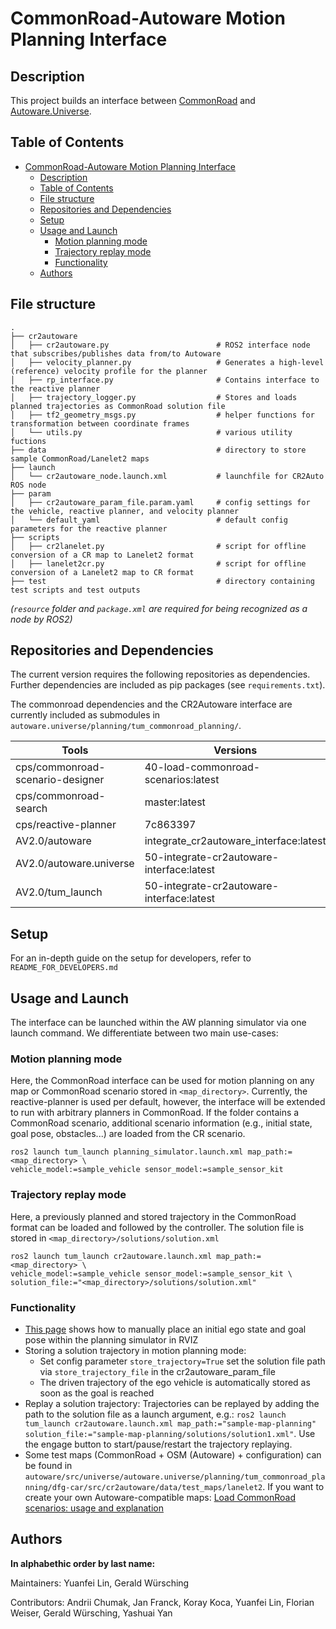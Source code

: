# CommonRoad-Autoware Motion Planning Interface

## Description

This project builds an interface between [CommonRoad](https://commonroad.in.tum.de/) and [Autoware.Universe](https://github.com/autowarefoundation/autoware.universe).

## Table of Contents

- [CommonRoad-Autoware Motion Planning Interface](#commonroad-autoware-motion-planning-interface)
  - [Description](#description)
  - [Table of Contents](#table-of-contents)
  - [File structure](#file-structure)
  - [Repositories and Dependencies](#repositories-and-dependencies)
  - [Setup](#setup)
  - [Usage and Launch](#usage-and-launch)
    - [Motion planning mode](#motion-planning-mode)
    - [Trajectory replay mode](#trajectory-replay-mode)
    - [Functionality](#functionality)
  - [Authors](#authors)

## File structure

```tree
.
├── cr2autoware
│   ├── cr2autoware.py                        # ROS2 interface node that subscribes/publishes data from/to Autoware
│   ├── velocity_planner.py                   # Generates a high-level (reference) velocity profile for the planner
│   ├── rp_interface.py                       # Contains interface to the reactive planner
│   ├── trajectory_logger.py                  # Stores and loads planned trajectories as CommonRoad solution file
│   ├── tf2_geometry_msgs.py                  # helper functions for transformation between coordinate frames
│   └── utils.py                              # various utility fuctions
├── data                                      # directory to store sample CommonRoad/Lanelet2 maps
├── launch
│   └── cr2autoware_node.launch.xml           # launchfile for CR2Auto ROS node
├── param
│   ├── cr2autoware_param_file.param.yaml     # config settings for the vehicle, reactive planner, and velocity planner
│   └── default_yaml                          # default config parameters for the reactive planner
├── scripts
│   ├── cr2lanelet.py                         # script for offline conversion of a CR map to Lanelet2 format
│   ├── lanelet2cr.py                         # script for offline conversion of a Lanelet2 map to CR format
├── test                                      # directory containing test scripts and test outputs
```

_(`resource` folder and `package.xml` are required for being recognized as a node by ROS2)_

## Repositories and Dependencies

The current version requires the following repositories as dependencies. Further dependencies are included as pip packages (see `requirements.txt`).

The commonroad dependencies and the CR2Autoware interface are currently included as submodules in `autoware.universe/planning/tum_commonroad_planning/`.

| Tools                            | Versions                                  |
| -------------------------------- | ----------------------------------------- |
| cps/commonroad-scenario-designer | 40-load-commonroad-scenarios:latest       |
| cps/commonroad-search            | master:latest                             |
| cps/reactive-planner             | 7c863397                                  |
| AV2.0/autoware                   | integrate_cr2autoware_interface:latest    |
| AV2.0/autoware.universe          | 50-integrate-cr2autoware-interface:latest |
| AV2.0/tum_launch                 | 50-integrate-cr2autoware-interface:latest |

## Setup

For an in-depth guide on the setup for developers, refer to `README_FOR_DEVELOPERS.md`

## Usage and Launch

The interface can be launched within the AW planning simulator via one launch command. We differentiate between two main use-cases:

### Motion planning mode

Here, the CommonRoad interface can be used for motion planning on any map or CommonRoad scenario
stored in `<map_directory>`. Currently, the reactive-planner is used per default, however, the interface will be extended to run
with arbitrary planners in CommonRoad.
If the folder contains a CommonRoad scenario, additional scenario information (e.g., initial state, goal pose, obstacles...)
are loaded from the CR scenario.

```shell
ros2 launch tum_launch planning_simulator.launch.xml map_path:=<map_directory> \
vehicle_model:=sample_vehicle sensor_model:=sample_sensor_kit
```

### Trajectory replay mode

Here, a previously planned and stored trajectory in the CommonRoad format can be loaded
and followed by the controller. The solution file is stored in `<map_directory>/solutions/solution.xml`

```shell
ros2 launch tum_launch cr2autoware.launch.xml map_path:=<map_directory> \
vehicle_model:=sample_vehicle sensor_model:=sample_sensor_kit \
solution_file:="<map_directory>/solutions/solution.xml"
```

### Functionality

- [This page](https://autowarefoundation.github.io/autoware-documentation/latest/tutorials/ad-hoc-simulation/planning-simulation/)
  shows how to manually place an initial ego state and goal pose within the planning simulator in RVIZ
- Storing a solution trajectory in motion planning mode:
  - Set config parameter `store_trajectory=True` set the solution file path via `store_trajectory_file` in the cr2autoware_param_file
  - The driven trajectory of the ego vehicle is automatically stored as soon as the goal is reached
- Replay a solution trajectory: Trajectories can be replayed by adding the path to the solution file as a launch argument, e.g.: `ros2 launch tum_launch cr2autoware.launch.xml map_path:="sample-map-planning" solution_file:="sample-map-planning/solutions/solution1.xml"`. Use the engage button to start/pause/restart the trajectory replaying.
- Some test maps (CommonRoad + OSM (Autoware) + configuration) can be found in `autoware/src/universe/autoware.universe/planning/tum_commonroad_planning/dfg-car/src/cr2autoware/data/test_maps/lanelet2`. If you want to create your own Autoware-compatible maps: [Load CommonRoad scenarios: usage and explanation](https://gitlab.lrz.de/cps/dfg-car/-/wikis/Load-CommonRoad-scenarios-usage-and-explanation)

## Authors

**In alphabethic order by last name:**

Maintainers: Yuanfei Lin, Gerald Würsching

Contributors: Andrii Chumak, Jan Franck, Koray Koca, Yuanfei Lin, Florian Weiser, Gerald Würsching, Yashuai Yan
